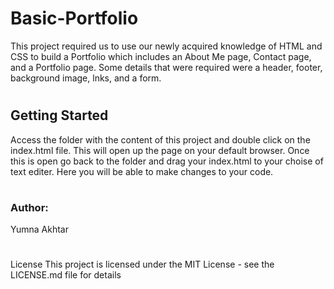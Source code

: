 # Basic-Portfolio
This project required us to use our newly acquired knowledge of HTML and CSS to build a Portfolio which includes an About Me page, Contact page, and a Portfolio page. Some details that were required were a header, footer, background image, lnks, and a form. 
#

## Getting Started

Access the folder with the content of this project and double click on the index.html file. This will open up the page on your default browser. Once this is open go back to the folder and drag your index.html to your choise of text editer. Here you will be able to make changes to your code.

#

### Author: 
Yumna Akhtar 

#
License
This project is licensed under the MIT License - see the LICENSE.md file for details
